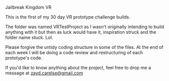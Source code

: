 Jailbreak Kingdom VR

This is the first of my 30 day VR prototype challenge builds.

The folder was named VRTestProject as I wasn't originally intending to build anything with it but then as luck would have it, inspiration struck and the folder name stuck. Lol.

Please forgive the untidy coding structure in some of the files. At the end of each week I will be doing a code review and restructuring of each prototype's code.

If you'd like to know anything about the project, feel free to drop me a message at zayd.carelse@gmail.com
